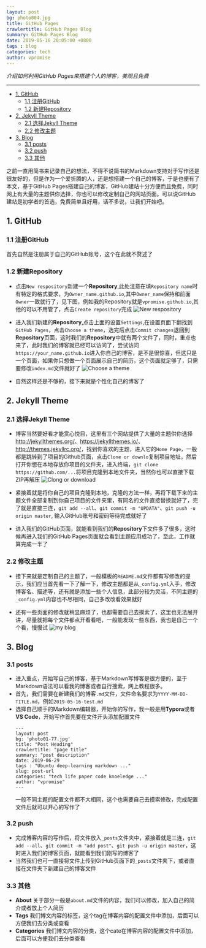 ```yaml
---
layout: post
bg: photo004.jpg
title: GitHub Pages
crawlertitle: GitHub Pages Blog
summary: GitHub Pages Blog
date: 2019-05-16 20:05:00 +0800
tags : blog
categories: tech
author: vpromise
---
```


*介绍如何利用GitHub Pages来搭建个人的博客，美观且免费*

---

- [1. GitHub](#1-github)
  - [1.1 注册GitHub](#11-注册github)
  - [1.2 新建Repository](#12-新建repository)
- [2. Jekyll Theme](#2-jekyll-theme)
  - [2.1 选择Jekyll Theme](#21-选择jekyll-theme)
  - [2.2 修改主题](#22-修改主题)
- [3. Blog](#3-blog)
  - [3.1 posts](#31-posts)
  - [3.2 push](#32-push)
  - [3.3 其他](#33-其他)


之前一直用简书来记录自己的想法，不得不说简书的Markdown支持对于写作还是很友好的，但是作为一个爱折腾的人，还是想搭建一个自己的博客，于是也便有了本文，基于GitHub Pages搭建自己的博客，GitHub建站十分方便而且免费，同时网上有大量的主题供你选择，你也可以修改定制自己的网站页面。可以说GitHub建站是初学者的首选，免费简单且好用，话不多说，让我们开始吧。


##  1. GitHub

### 1.1 注册GitHub

首先自然是注册属于自己的GitHub账号，这个在此就不赘述了

### 1.2 新建Repository

- 点击`New respository`新建一个**Repository**,此处注意在填`Repository name`时有特定的格式要求，为`Owner_name.github.io`,其中`Owner_name`保持和前面`Owner`一致就行了，见下图，例如我的Repository就是`vpromise.github.io`,其他的可以不用管了，点击`Create repository`完成
![New respository](https://i.loli.net/2019/05/17/5cde197c8b70898182.png)

- 进入我们新建的**Repository**,点击上面的设置`Settings`,在设置页面下翻找到`GitHub Pages`，点击`Choose a theme`，选完后点击`Commit changes`退回到**Repository**页面，这时我们的**Repository**中就有两个文件了，同时，重点也来了，此时我们的博客就已经可以访问了，尝试访问`https://your_name.github.io`进入你自己的博客，是不是很惊喜，但这只是一个页面，如果你只想做一个页面展示自己的简历，这个页面就足够了，只需要修改`index.md`文件就好了
![Choose a theme](https://i.loli.net/2019/05/16/5cdd72e1e155297958.png)

- 自然这样还是不够的，接下来就是个性化自己的博客了

  

## 2. Jekyll Theme

### 2.1 选择Jekyll Theme

- 博客当然要好看才能赏心悦目，这里有三个网站提供了大量的主题供你选择<http://jekyllthemes.org/>、<https://jekyllthemes.io/>、<http://themes.jekyllrc.org/>，找到你喜欢的主题，进入它的`Home Page`，一般都是跳转到了项目的Github页面，点击`Clone or downlo`复制项目地址，然后打开你想在本地存放你项目的文件夹，进入终端，`git clone https://github.com/...`将项目克隆到本地文件夹，当然你也可以直接下载ZIP再解压
![Clong or download](https://i.loli.net/2019/05/16/5cdd72e21316790298.png)

- 紧接着就是将你自己的项目克隆到本地，克隆的方法一样，再将下载下来的主题文件全部复制到你自己项目的文件夹里，有同名的文件直接替换就好了，完了就是直接三连，`git add --all`、`git commit -m "UPDATA"`、`git push -u origin master`, 输入GitHub账号和密码等待完成就好了

- 进入我们的GitHub页面，就能看到我们的**Repository**下文件多了很多，这时候再进入我们的GitHub Pages页面就会看到主题应用成功了，至此，工作就算完成一半了

### 2.2 修改主题

- 接下来就是定制自己的主题了，一般模板的`README.md`文件都有写修改的提示，我们应当首先看一下了解一下，修改主题都是从`_config.yml`入手，修改博客名、描述等，还有就是添加一些个人信息，此部分较为灵活，不同主题的`_config.yml`内容也不尽相同，自己多改改看效果就好

- 还有一些页面的修改就稍显麻烦了，也都需要自己去摸索了，这里也无法展开讲，尽量就把每个文件都点开看看吧，一般能发现一些东西，我也是自己一个个看，慢慢试
![my blog](https://i.loli.net/2019/05/17/5cde0f6775da791234.png)


## 3. Blog

### 3.1 posts

- 进入重点，开始写自己的博客，基于Markdown写博客是很方便的，至于Markdown语法可以看我的博客或者自行搜索，网上教程很多。
- 首先，我们需要在新建我们的博客`.md`文件，文件命名要求为`YYYY-MM-DD-TITLE.md`，例如`2019-05-16-test.md`
- 选择自己顺手的Markdown编辑器，开始你的写作，我一般是用**Typora**或者**VS Code**，开始写作首先要在文件开头添加配置文件
  ```
  ---
  layout: post
  bg: 'photo01-77.jpg'
  title: "Post Heading"
  crawlertitle: "page title"
  summary: "post description"
  date: 2019-06-29
  tags : "Ubuntu deep-learning markdown ..."
  slug: post-url
  categories: "tech life paper code knoeledge ..."
  author: "vpromise"
  ---
  ```
  一般不同主题的配置文件都不大相同，这个也需要自己去摸索修改，完成配置文件后就可以开心的写作了

### 3.2 push

- 完成博客内容的写作后，将文件放入`_posts`文件夹中，紧接着就是三连，`git add --all`、`git commit -m "add post"`、`git push -u origin master`，这时进入我们的博客页面，就能看到我们刚写的博客了
- 当然我们也可一直接将文件上传到GitHub页面下的`_posts`文件夹下，或者直接在文件夹下新建自己的博客文件

### 3.3 其他

- **About** 关于部分一般是`about.md`文件的内容，我们可以修改，加入自己的简介或者放上个人简历
- **Tags** 我们博文内容的标签，这个tag在博客内容的配置文件中添加，后面可以方便我们去分类或查看
- **Categories** 我们博文内容的分类，这个cate在博客内容的配置文件中添加，后面可以方便我们去分类查看
